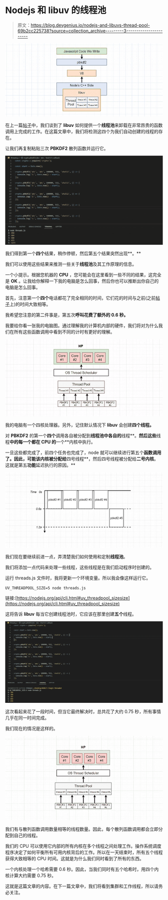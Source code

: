 # Nodejs 和 libuv 的线程池

> 原文：<https://blog.devgenius.io/nodejs-and-libuvs-thread-pool-69b2cc225738?source=collection_archive---------3----------------------->

![](img/e9dc8b46b28bca169552a8b905baae2b.png)

在上一篇[帖子](/node-is-not-single-threaded-d73fa6a1450a)中，我们谈到了 **libuv** 如何提供一个**线程池**来卸载在非常昂贵的函数调用上完成的工作。在这篇文章中，我们将检测这四个为我们自动创建的线程的存在。

让我们再复制粘贴三次 **PBKDF2** 散列函数并运行它。

![](img/73cce671ff44e208c3a135be750540e3.png)

我们得到第一个**四个**结果，稍作停顿，然后第五个结果突然出现**。**

我们可以使用这些结果来推测一些关于**线程池**及其工作原理的信息。

一个小提示。根据您机器的 **CPU** ，您可能会在这里看到一些不同的结果，这完全是 **OK** 。让我给你解释一下我的电脑是怎么回事，然后你也可以推断出你自己的电脑是怎么回事。

首先，注意第一个**四个**电话都花了完全相同的时间，它们花的时间与之前(之前[帖子](/node-is-not-single-threaded-d73fa6a1450a)上)的时间大致相等。

我希望您注意的第二件事是，第五次**呼叫花费了额外的 0.6 秒。**

我要给你看一张我的电脑图。通过理解我的计算机内部的硬件，我们将对为什么我们在所有这些函数调用中看到不同的计时有更好的理解。

![](img/fda09d8f8c2ee2215896bb4dd9c92a6e.png)

我的电脑有一个四核处理器。另外，记住默认情况下 **libuv** 会创建**四个线程。**

对 **PBKDF2** 的第一个**四个**调用各自被分配到**线程池中各自的**线程**。**然后这些**线程**中的每一个都在 CPU 的**一个**内核中执行。

一旦这些都完成了，前四个任务也完成了，node 就可以继续进行第五个**函数调用了。因此，可能该内核被分配给**四号线程**，然后四号线程被分配给**二号内核**。这就是第五**功能**延迟执行的原因。**

![](img/a88fd0a90c43c9e3879c151893b14f80.png)

我们现在要继续前进一点，弄清楚我们如何使用和定制**线程池**。

我们将添加一点代码来处理一些线程，这些线程是在我们启动程序时创建的。

运行 threads.js 文件时，我将更新一个环境变量。所以我会像这样运行它。

```
UV_THREADPOOL_SIZE=5 node threads.js
```

链接:[https://nodejs.org/api/cli.html#uv_threadpool_sizesize](https://nodejs.org/api/cli.html#uv_threadpool_sizesize)

这将告诉 **libuv** 每当它创建线程池时，它应该在那里创建**五个**线程。

![](img/1b2b67d4c6ed2da5c29f8ff4b7bbdb8a.png)

这次看起来花了一段时间，但当它最终解决时，总共花了大约 0.75 秒，所有事情几乎在同一时间完成。

我们现在的情况是这样的。

![](img/064c8480f8fbb8bd25bea3bcdeae5fd8.png)

我们有与散列函数调用数量相等的线程数量。因此，每个散列函数调用都会立即分配到自己的线程。

我们的 CPU 可以使用它内部的所有内核在多个线程之间处理工作。操作系统调度程序决定了如何平衡所有可用内核背后的工作。所以在一天结束时，所有五个线程获得大致相等的 CPU 时间。这就是为什么我们同时看到了所有的东西。

一个内核处理一个哈希需要 0.6 秒。因此，当我们同时有五个哈希时，用四个内核计算大约需要 0.75 秒。

这就是这篇文章的内容。在下一篇文章中，我们将看到集群和工作线程，所以请务必关注。